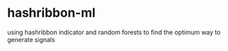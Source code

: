 # hashribbon-ml
using hashribbon indicator and random forests to find the optimum way to generate signals
